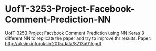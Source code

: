 # UofT-3253-Project-Facebook-Comment-Prediction-NN
UofT 3253 Project Facebook Comment Prediction using NN Keras
3 different NN to replicate the paper and try to improve thr results.
Paper: http://uksim.info/uksim2015/data/8713a015.pdf

